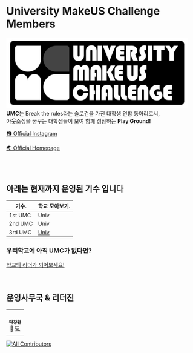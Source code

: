 # University MakeUS Challenge Members
<img src="./assets/umc_flat_black_bh.png" style="width: 30rem" />
<br/>
<strong>UMC</strong>는 Break the rules라는 슬로건을 가진 대학생 연합 동아리로서,<br/>
아웃소싱을 꿈꾸는 대학생들이 모여 함께 성장하는 <strong>Play Ground!</strong>

<br/>

[📷 Official Instagram](https://www.instagram.com/uni_makeus_challenge/)

[🌏 Official Homepage](https://www.makeus.in/umc/)

<br/><br/>

## 아래는 현재까지 운영된 기수 입니다
| 기수. |  학교 모아보기. | 
|---------|-------|
| 1st UMC | Univ  |
| 2nd UMC | Univ  | 
| 3rd UMC | [Univ](/3rd/Univ.md) | 


### 우리학교에 아직 UMC가 없다면?
[학교의 리더가 되어보세요!](https://www.makeus.in/bf82c0bf-88cd-4869-9471-524ed4ab0ecc)


<br/>

## 운영사무국 & 리더진
<!-- ALL-CONTRIBUTORS-LIST:START - Do not remove or modify this section -->
<!-- prettier-ignore-start -->
<!-- markdownlint-disable -->
<table>
  <tbody>
    <tr>
      <td align="center"><a href="https://sharechang.notion.site/s-Resume-ca6fb048b1ed47df86bda6161580afe5"><img src="https://avatars.githubusercontent.com/u/86464544?v=4?s=100" width="100px;" alt=""/><br /><sub><b>박창현</b></sub></a><br /><a href="#maintenance-Kid-Chang" title="Maintenance">🚧</a> <a href="https://github.com/University-MakeUs-Challenge/Member/commits?author=Kid-Chang" title="Code">💻</a></td>
    </tr>
  </tbody>
</table>

<!-- markdownlint-restore -->
<!-- prettier-ignore-end -->

<!-- ALL-CONTRIBUTORS-LIST:END -->
<!-- prettier-ignore-start -->
<!-- markdownlint-disable -->

<!-- markdownlint-restore -->
<!-- prettier-ignore-end -->

<!-- ALL-CONTRIBUTORS-LIST:END -->


<!-- ALL-CONTRIBUTORS-BADGE:START - Do not remove or modify this section -->


[![All Contributors](https://img.shields.io/badge/all_contributors-1-orange.svg?style=flat-square)](#contributors-)
<!-- ALL-CONTRIBUTORS-BADGE:END -->
